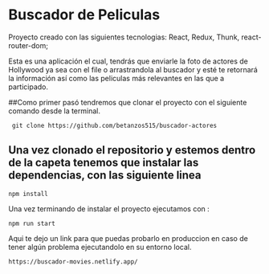 # Buscador de Peliculas

Proyecto creado con las siguientes tecnologias: React, Redux, Thunk, react-router-dom;

Esta es una aplicación el cual, tendrás que enviarle la foto de actores de Hollywood ya sea con el file o arrastrandola al buscador y esté te retornará la información así como las peliculas más relevantes en las que a participado.

##Como primer pasó tendremos que clonar el proyecto con el siguiente comando desde la terminal.

```
 git clone https://github.com/betanzos515/buscador-actores
```

## Una vez clonado el repositorio y estemos dentro de la capeta tenemos que instalar las dependencias, con las siguiente linea
```
npm install
```

Una vez terminando de instalar el proyecto ejecutamos con :

```
npm run start
```
Aqui te dejo un link para que puedas probarlo en produccion en caso de tener algún problema ejecutandolo en su entorno local.

```
https://buscador-movies.netlify.app/
```
